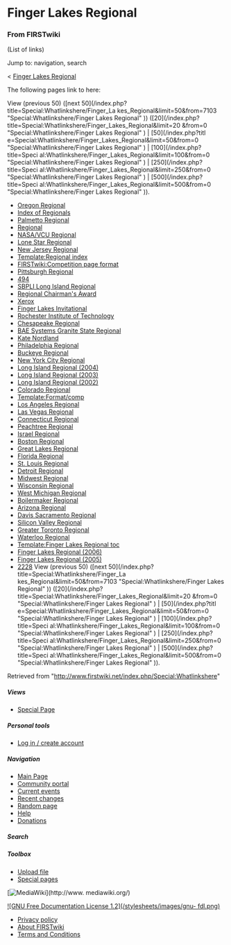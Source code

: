 # Finger Lakes Regional

### From FIRSTwiki

(List of links)

Jump to: navigation, search

&lt; [Finger Lakes
Regional](/index.php?title=Finger_Lakes_Regional&redirect=no "Finger Lakes
Regional" )  

The following pages link to here:

View (previous 50) ([next 50](/index.php?title=Special:Whatlinkshere/Finger_La
kes_Regional&limit=50&from=7103 "Special:Whatlinkshere/Finger Lakes Regional"
)) ([20](/index.php?title=Special:Whatlinkshere/Finger_Lakes_Regional&limit=20
&from=0 "Special:Whatlinkshere/Finger Lakes Regional" ) | [50](/index.php?titl
e=Special:Whatlinkshere/Finger_Lakes_Regional&limit=50&from=0
"Special:Whatlinkshere/Finger Lakes Regional" ) | [100](/index.php?title=Speci
al:Whatlinkshere/Finger_Lakes_Regional&limit=100&from=0
"Special:Whatlinkshere/Finger Lakes Regional" ) | [250](/index.php?title=Speci
al:Whatlinkshere/Finger_Lakes_Regional&limit=250&from=0
"Special:Whatlinkshere/Finger Lakes Regional" ) | [500](/index.php?title=Speci
al:Whatlinkshere/Finger_Lakes_Regional&limit=500&from=0
"Special:Whatlinkshere/Finger Lakes Regional" )).

  * [Oregon Regional](/index.php/Oregon_Regional "Oregon Regional" )
  * [Index of Regionals](/index.php/Index_of_Regionals "Index of Regionals" )
  * [Palmetto Regional](/index.php/Palmetto_Regional "Palmetto Regional" )
  * [Regional](/index.php/Regional "Regional" )
  * [NASA/VCU Regional](/index.php/NASA/VCU_Regional "NASA/VCU Regional" )
  * [Lone Star Regional](/index.php/Lone_Star_Regional "Lone Star Regional" )
  * [New Jersey Regional](/index.php/New_Jersey_Regional "New Jersey Regional" )
  * [Template:Regional index](/index.php/Template:Regional_index "Template:Regional index" )
  * [FIRSTwiki:Competition page format](/index.php/FIRSTwiki:Competition_page_format "FIRSTwiki:Competition page format" )
  * [Pittsburgh Regional](/index.php/Pittsburgh_Regional "Pittsburgh Regional" )
  * [494](/index.php/494 "494" )
  * [SBPLI Long Island Regional](/index.php/SBPLI_Long_Island_Regional "SBPLI Long Island Regional" )
  * [Regional Chairman's Award](/index.php/Regional_Chairman%27s_Award "Regional Chairman's Award" )
  * [Xerox](/index.php/Xerox "Xerox" )
  * [Finger Lakes Invitational](/index.php/Finger_Lakes_Invitational "Finger Lakes Invitational" )
  * [Rochester Institute of Technology](/index.php/Rochester_Institute_of_Technology "Rochester Institute of Technology" )
  * [Chesapeake Regional](/index.php/Chesapeake_Regional "Chesapeake Regional" )
  * [BAE Systems Granite State Regional](/index.php/BAE_Systems_Granite_State_Regional "BAE Systems Granite State Regional" )
  * [Kate Nordland](/index.php/Kate_Nordland "Kate Nordland" )
  * [Philadelphia Regional](/index.php/Philadelphia_Regional "Philadelphia Regional" )
  * [Buckeye Regional](/index.php/Buckeye_Regional "Buckeye Regional" )
  * [New York City Regional](/index.php/New_York_City_Regional "New York City Regional" )
  * [Long Island Regional (2004)](/index.php/Long_Island_Regional_%282004%29 "Long Island Regional \(2004\)" )
  * [Long Island Regional (2003)](/index.php/Long_Island_Regional_%282003%29 "Long Island Regional \(2003\)" )
  * [Long Island Regional (2002)](/index.php/Long_Island_Regional_%282002%29 "Long Island Regional \(2002\)" )
  * [Colorado Regional](/index.php/Colorado_Regional "Colorado Regional" )
  * [Template:Format/comp](/index.php/Template:Format/comp "Template:Format/comp" )
  * [Los Angeles Regional](/index.php/Los_Angeles_Regional "Los Angeles Regional" )
  * [Las Vegas Regional](/index.php/Las_Vegas_Regional "Las Vegas Regional" )
  * [Connecticut Regional](/index.php/Connecticut_Regional "Connecticut Regional" )
  * [Peachtree Regional](/index.php/Peachtree_Regional "Peachtree Regional" )
  * [Israel Regional](/index.php/Israel_Regional "Israel Regional" )
  * [Boston Regional](/index.php/Boston_Regional "Boston Regional" )
  * [Great Lakes Regional](/index.php/Great_Lakes_Regional "Great Lakes Regional" )
  * [Florida Regional](/index.php/Florida_Regional "Florida Regional" )
  * [St. Louis Regional](/index.php/St._Louis_Regional "St. Louis Regional" )
  * [Detroit Regional](/index.php/Detroit_Regional "Detroit Regional" )
  * [Midwest Regional](/index.php/Midwest_Regional "Midwest Regional" )
  * [Wisconsin Regional](/index.php/Wisconsin_Regional "Wisconsin Regional" )
  * [West Michigan Regional](/index.php/West_Michigan_Regional "West Michigan Regional" )
  * [Boilermaker Regional](/index.php/Boilermaker_Regional "Boilermaker Regional" )
  * [Arizona Regional](/index.php/Arizona_Regional "Arizona Regional" )
  * [Davis Sacramento Regional](/index.php/Davis_Sacramento_Regional "Davis Sacramento Regional" )
  * [Silicon Valley Regional](/index.php/Silicon_Valley_Regional "Silicon Valley Regional" )
  * [Greater Toronto Regional](/index.php/Greater_Toronto_Regional "Greater Toronto Regional" )
  * [Waterloo Regional](/index.php/Waterloo_Regional "Waterloo Regional" )
  * [Template:Finger Lakes Regional toc](/index.php/Template:Finger_Lakes_Regional_toc "Template:Finger Lakes Regional toc" )
  * [Finger Lakes Regional (2006)](/index.php/Finger_Lakes_Regional_%282006%29 "Finger Lakes Regional \(2006\)" )
  * [Finger Lakes Regional (2005)](/index.php/Finger_Lakes_Regional_%282005%29 "Finger Lakes Regional \(2005\)" )
  * [2228](/index.php/2228 "2228" )
View (previous 50) ([next 50](/index.php?title=Special:Whatlinkshere/Finger_La
kes_Regional&limit=50&from=7103 "Special:Whatlinkshere/Finger Lakes Regional"
)) ([20](/index.php?title=Special:Whatlinkshere/Finger_Lakes_Regional&limit=20
&from=0 "Special:Whatlinkshere/Finger Lakes Regional" ) | [50](/index.php?titl
e=Special:Whatlinkshere/Finger_Lakes_Regional&limit=50&from=0
"Special:Whatlinkshere/Finger Lakes Regional" ) | [100](/index.php?title=Speci
al:Whatlinkshere/Finger_Lakes_Regional&limit=100&from=0
"Special:Whatlinkshere/Finger Lakes Regional" ) | [250](/index.php?title=Speci
al:Whatlinkshere/Finger_Lakes_Regional&limit=250&from=0
"Special:Whatlinkshere/Finger Lakes Regional" ) | [500](/index.php?title=Speci
al:Whatlinkshere/Finger_Lakes_Regional&limit=500&from=0
"Special:Whatlinkshere/Finger Lakes Regional" )).

Retrieved from "<http://www.firstwiki.net/index.php/Special:Whatlinkshere>"

##### Views

  * [Special Page](/index.php/Special:Whatlinkshere/Finger_Lakes_Regional)

##### Personal tools

  * [Log in / create account](/index.php?title=Special:Userlogin&returnto=Special:Whatlinkshere)

[](/index.php/Main_Page "Main Page" )

##### Navigation

  * [Main Page](/index.php/Main_Page)
  * [Community portal](/index.php/FIRSTwiki:Community_portal)
  * [Current events](/index.php/Current_events)
  * [Recent changes](/index.php/Special:Recentchanges)
  * [Random page](/index.php/Special:Random)
  * [Help](/index.php/Help:Contents)
  * [Donations](/index.php/FIRSTwiki:Site_support)

##### Search



##### Toolbox

  * [Upload file](/index.php/Special:Upload)
  * [Special pages](/index.php/Special:Specialpages)

[![MediaWiki](/skins/common/images/poweredby_mediawiki_88x31.png)](http://www.
mediawiki.org/)

[![GNU Free Documentation License 1.2](/stylesheets/images/gnu-
fdl.png)](http://www.gnu.org/copyleft/fdl.html)

  * [Privacy policy](/index.php/FIRSTwiki:Privacy_policy "FIRSTwiki:Privacy policy" )
  * [About FIRSTwiki](/index.php/FIRSTwiki:About "FIRSTwiki:About" )
  * [Terms and Conditions](/index.php/FIRSTwiki:Terms_and_conditions "FIRSTwiki:Terms and conditions" )

